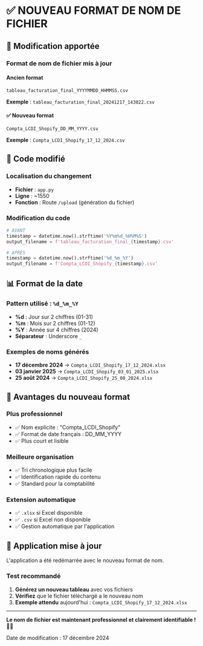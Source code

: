 # ✅ NOUVEAU FORMAT DE NOM DE FICHIER

## 📝 Modification apportée

### **Format de nom de fichier mis à jour**

#### Ancien format
```
tableau_facturation_final_YYYYMMDD_HHMMSS.csv
```
**Exemple** : `tableau_facturation_final_20241217_143022.csv`

#### ✅ Nouveau format
```
Compta_LCDI_Shopify_DD_MM_YYYY.csv
```
**Exemple** : `Compta_LCDI_Shopify_17_12_2024.csv`

## 🔧 Code modifié

### **Localisation du changement**
- **Fichier** : `app.py`
- **Ligne** : ~1550
- **Fonction** : Route `/upload` (génération du fichier)

### **Modification du code**
```python
# AVANT
timestamp = datetime.now().strftime('%Y%m%d_%H%M%S')
output_filename = f'tableau_facturation_final_{timestamp}.csv'

# APRÈS
timestamp = datetime.now().strftime('%d_%m_%Y')
output_filename = f'Compta_LCDI_Shopify_{timestamp}.csv'
```

## 📊 Format de la date

### **Pattern utilisé** : `%d_%m_%Y`
- **%d** : Jour sur 2 chiffres (01-31)
- **%m** : Mois sur 2 chiffres (01-12)  
- **%Y** : Année sur 4 chiffres (2024)
- **Séparateur** : Underscore `_`

### **Exemples de noms générés**
- **17 décembre 2024** → `Compta_LCDI_Shopify_17_12_2024.xlsx`
- **03 janvier 2025** → `Compta_LCDI_Shopify_03_01_2025.xlsx`
- **25 août 2024** → `Compta_LCDI_Shopify_25_08_2024.xlsx`

## 🎯 Avantages du nouveau format

### **Plus professionnel**
- ✅ Nom explicite : "Compta_LCDI_Shopify"
- ✅ Format de date français : DD_MM_YYYY
- ✅ Plus court et lisible

### **Meilleure organisation**
- ✅ Tri chronologique plus facile
- ✅ Identification rapide du contenu
- ✅ Standard pour la comptabilité

### **Extension automatique**
- ✅ `.xlsx` si Excel disponible
- ✅ `.csv` si Excel non disponible
- ✅ Gestion automatique par l'application

## 🚀 Application mise à jour

L'application a été redémarrée avec le nouveau format de nom. 

### **Test recommandé**
1. **Générez un nouveau tableau** avec vos fichiers
2. **Vérifiez** que le fichier téléchargé a le nouveau nom
3. **Exemple attendu** aujourd'hui : `Compta_LCDI_Shopify_17_12_2024.xlsx`

---

**Le nom de fichier est maintenant professionnel et clairement identifiable ! 📁✨**

Date de modification : 17 décembre 2024
